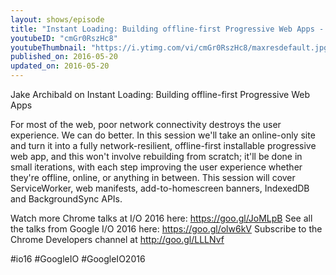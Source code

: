 ```yaml
---
layout: shows/episode
title: "Instant Loading: Building offline-first Progressive Web Apps - Google I/O 2016"
youtubeID: "cmGr0RszHc8"
youtubeThumbnail: "https://i.ytimg.com/vi/cmGr0RszHc8/maxresdefault.jpg"
published_on: 2016-05-20
updated_on: 2016-05-20
---
```


Jake Archibald on Instant Loading: Building offline-first Progressive Web Apps 

For most of the web, poor network connectivity destroys the user experience. We can do better. In this session we'll take an online-only site and turn it into a fully network-resilient, offline-first installable progressive web app, and this won't involve rebuilding from scratch; it'll be done in small iterations, with each step improving the user experience whether they're offline, online, or anything in between. This session will cover ServiceWorker, web manifests, add-to-homescreen banners, IndexedDB and BackgroundSync APIs.

Watch more Chrome talks at I/O 2016 here: https://goo.gl/JoMLpB 
See all the talks from Google I/O 2016 here: https://goo.gl/olw6kV
Subscribe to the Chrome Developers channel at http://goo.gl/LLLNvf 

#io16 #GoogleIO #GoogleIO2016
